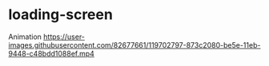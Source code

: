 # loading-screen
Animation
https://user-images.githubusercontent.com/82677661/119702797-873c2080-be5e-11eb-9448-c48bdd1088ef.mp4





